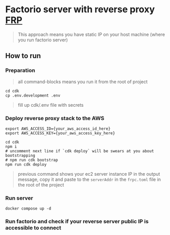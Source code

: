 # Factorio server with reverse proxy [FRP](https://github.com/fatedier/frp)

> This approach means you have static IP on your host machine (where you run factorio server)

## How to run

### Preparation

> all command-blocks means you run it from the root of project

```shell
cd cdk
cp .env.development .env
```

> fill up cdk/.env file with secrets

### Deploy reverse proxy stack to the AWS

```shell
export AWS_ACCESS_ID={your_aws_access_id_here}
export AWS_ACCESS_KEY={your_aws_access_key_here}

cd cdk
npm i
# uncomment next line if `cdk deploy` will be swears at you about bootstrapping
# npm run cdk bootstrap
npm run cdk deploy
```

> previous command shows your ec2 server instance IP in the output message, copy it and paste to the `serverAddr` in the `frpc.toml` file in the root of the project

### Run server

```shell
docker compose up -d
```

### Run factorio and check if your reverse server public IP is accessible to connect
